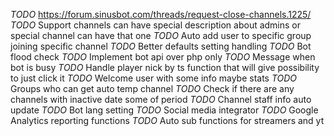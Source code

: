 *TODO* https://forum.sinusbot.com/threads/request-close-channels.1225/
*TODO* Support channels can have special description about admins or special channel can have that one
*TODO* Auto add user to specific group joining specific channel
*TODO* Better defaults setting handling
*TODO* Bot flood check
*TODO* Implement bot api over php only
*TODO* Message when bot is busy
*TODO* Handle player nick by ts function that will give possibility to just click it
*TODO* Welcome user with some info maybe stats
*TODO* Groups who can get auto temp channel
*TODO* Check if there are any channels with inactive date some of period
*TODO* Channel staff info auto update
*TODO* Bot lang setting
*TODO* Social media integrator
*TODO* Google Analytics reporting functions
*TODO* Auto sub functions for streamers and yt